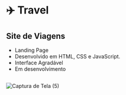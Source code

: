 # :airplane: Travel

## Site de Viagens
- Landing Page
- Desenvolvido em HTML, CSS e JavaScript.
- Interface Agradável
- Em desenvolvimento
##

![Captura de Tela (5)](https://github.com/user-attachments/assets/e380e3e6-9ec4-49f7-86a9-29a7cbc5c5d3)
